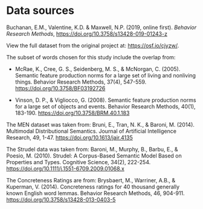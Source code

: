 
# Data sources

Buchanan, E.M., Valentine, K.D. & Maxwell, N.P. (2019, online first). *Behavior Research Methods*, https://doi.org/10.3758/s13428-019-01243-z

View the full dataset from the original project at: https://osf.io/cjyzw/. 

The subset of words chosen for this study include the overlap from:

- McRae, K., Cree, G. S., Seidenberg, M. S., & McNorgan, C. (2005). Semantic feature production norms for a large set of living and nonliving things. Behavior Research Methods, 37(4), 547-559.  https://doi.org/10.3758/BF03192726

- Vinson, D. P., & Vigliocco, G. (2008). Semantic feature production norms for a large set of objects and events. Behavior Research Methods, 40(1), 183-190.  https://doi.org/10.3758/BRM.40.1.183

The MEN dataset was taken from: Bruni, E., Tran, N. K., & Baroni, M. (2014). Multimodal Distributional Semantics. Journal of Artificial Intelligence Research, 49, 1-47. https://doi.org/10.1613/jair.4135

The Strudel data was taken from: Baroni, M., Murphy, B., Barbu, E., & Poesio, M. (2010). Strudel: A Corpus-Based Semantic Model Based on Properties and Types. Cognitive Science, 34(2), 222-254. https://doi.org/10.1111/j.1551-6709.2009.01068.x

The Concreteness Ratings are from: Brysbaert, M., Warriner, A.B., & Kuperman, V. (2014). Concreteness ratings for 40 thousand generally known English word lemmas. Behavior Research Methods, 46, 904-911. https://doi.org/10.3758/s13428-013-0403-5
